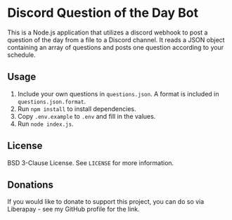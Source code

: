 # Discord Question of the Day Bot

This is a Node.js application that utilizes a discord webhook to post a question of the day from a file to a Discord channel. It reads a JSON object containing an array of questions and posts one question according to your schedule.

## Usage

1. Include your own questions in `questions.json`. A format is included in `questions.json.format`.
2. Run `npm install` to install dependencies.
3. Copy `.env.example` to `.env` and fill in the values.
4. Run `node index.js`.

## License

BSD 3-Clause License. See `LICENSE` for more information.

## Donations

If you would like to donate to support this project, you can do so via Liberapay - see my GitHub profile for the link.
